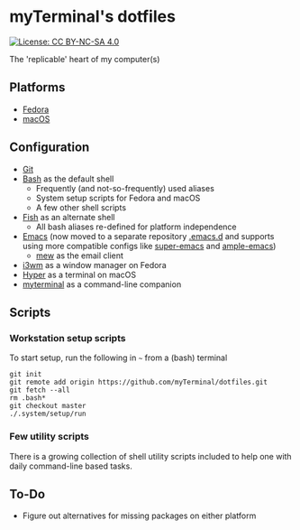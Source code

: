 # myTerminal's dotfiles

[![License: CC BY-NC-SA 4.0](https://licensebuttons.net/l/by-nc-sa/4.0/80x15.png)](https://creativecommons.org/licenses/by-nc-sa/4.0/)

The 'replicable' heart of my computer(s)

## Platforms

- [Fedora](https://getfedora.org)
- [macOS](https://www.apple.com/macos)

## Configuration

- [Git](https://git-scm.com)
- [Bash](https://www.gnu.org/software/bash) as the default shell
    - Frequently (and not-so-frequently) used aliases
    - System setup scripts for Fedora and macOS
    - A few other shell scripts
- [Fish](https://fishshell.com) as an alternate shell
    - All bash aliases re-defined for platform independence
- [Emacs](https://www.gnu.org/software/emacs) (now moved to a separate repository [.emacs.d](https://github.com/myTerminal/.emacs.d) and supports using more compatible configs like [super-emacs](https://github.com/myTerminal/super-emacs) and [ample-emacs](https://github.com/myTerminal/ample-emacs))
    - [mew](https://www.mew.org) as the email client
- [i3wm](https://i3wm.org) as a window manager on Fedora
- [Hyper](https://hyper.is) as a terminal on macOS
- [myterminal](https://github.com/myTerminal/myterminal) as a command-line companion

## Scripts

### Workstation setup scripts

To start setup, run the following in `~` from a (bash) terminal

    git init
    git remote add origin https://github.com/myTerminal/dotfiles.git
    git fetch --all
    rm .bash*
    git checkout master
    ./.system/setup/run

### Few utility scripts

There is a growing collection of shell utility scripts included to help one with daily command-line based tasks.

## To-Do

- Figure out alternatives for missing packages on either platform
